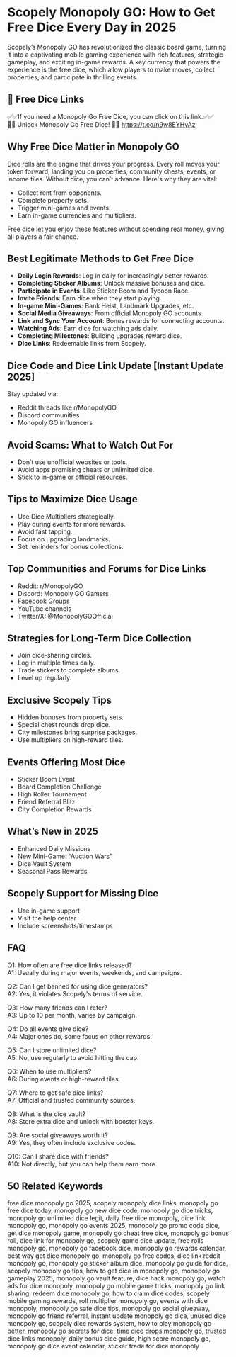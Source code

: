 
# Scopely Monopoly GO: How to Get Free Dice Every Day in 2025

Scopely’s Monopoly GO has revolutionized the classic board game, turning it into a captivating mobile gaming experience with rich features, strategic gameplay, and exciting in-game rewards. A key currency that powers the experience is the free dice, which allow players to make moves, collect properties, and participate in thrilling events.

## 🎲 Free Dice Links

✅✅If you need a Monopoly Go Free Dice, you can click on this link.✅✅  
🎲🎲 Unlock Monopoly Go Free Dice! 🎲🎲 https://t.co/n9w8EYHvAz  

## Why Free Dice Matter in Monopoly GO

Dice rolls are the engine that drives your progress. Every roll moves your token forward, landing you on properties, community chests, events, or income tiles. Without dice, you can’t advance. Here's why they are vital:

- Collect rent from opponents.
- Complete property sets.
- Trigger mini-games and events.
- Earn in-game currencies and multipliers.

Free dice let you enjoy these features without spending real money, giving all players a fair chance.

## Best Legitimate Methods to Get Free Dice

- **Daily Login Rewards**: Log in daily for increasingly better rewards.
- **Completing Sticker Albums**: Unlock massive bonuses and dice.
- **Participate in Events**: Like Sticker Boom and Tycoon Race.
- **Invite Friends**: Earn dice when they start playing.
- **In-game Mini-Games**: Bank Heist, Landmark Upgrades, etc.
- **Social Media Giveaways**: From official Monopoly GO accounts.
- **Link and Sync Your Account**: Bonus rewards for connecting accounts.
- **Watching Ads**: Earn dice for watching ads daily.
- **Completing Milestones**: Building upgrades reward dice.
- **Dice Links**: Redeemable links from Scopely.

## Dice Code and Dice Link Update [Instant Update 2025]

Stay updated via:

- Reddit threads like r/MonopolyGO
- Discord communities
- Monopoly GO influencers

## Avoid Scams: What to Watch Out For

- Don’t use unofficial websites or tools.
- Avoid apps promising cheats or unlimited dice.
- Stick to in-game or official resources.

## Tips to Maximize Dice Usage

- Use Dice Multipliers strategically.
- Play during events for more rewards.
- Avoid fast tapping.
- Focus on upgrading landmarks.
- Set reminders for bonus collections.

## Top Communities and Forums for Dice Links

- Reddit: r/MonopolyGO
- Discord: Monopoly GO Gamers
- Facebook Groups
- YouTube channels
- Twitter/X: @MonopolyGOOfficial

## Strategies for Long-Term Dice Collection

- Join dice-sharing circles.
- Log in multiple times daily.
- Trade stickers to complete albums.
- Level up regularly.

## Exclusive Scopely Tips

- Hidden bonuses from property sets.
- Special chest rounds drop dice.
- City milestones bring surprise packages.
- Use multipliers on high-reward tiles.

## Events Offering Most Dice

- Sticker Boom Event
- Board Completion Challenge
- High Roller Tournament
- Friend Referral Blitz
- City Completion Rewards

## What’s New in 2025

- Enhanced Daily Missions
- New Mini-Game: “Auction Wars”
- Dice Vault System
- Seasonal Pass Rewards

## Scopely Support for Missing Dice

- Use in-game support
- Visit the help center
- Include screenshots/timestamps

## FAQ

Q1: How often are free dice links released?  
A1: Usually during major events, weekends, and campaigns.

Q2: Can I get banned for using dice generators?  
A2: Yes, it violates Scopely's terms of service.

Q3: How many friends can I refer?  
A3: Up to 10 per month, varies by campaign.

Q4: Do all events give dice?  
A4: Major ones do, some focus on other rewards.

Q5: Can I store unlimited dice?  
A5: No, use regularly to avoid hitting the cap.

Q6: When to use multipliers?  
A6: During events or high-reward tiles.

Q7: Where to get safe dice links?  
A7: Official and trusted community sources.

Q8: What is the dice vault?  
A8: Store extra dice and unlock with booster keys.

Q9: Are social giveaways worth it?  
A9: Yes, they often include exclusive codes.

Q10: Can I share dice with friends?  
A10: Not directly, but you can help them earn more.

## 50 Related Keywords

free dice monopoly go 2025, scopely monopoly dice links, monopoly go free dice today, monopoly go new dice code, monopoly go dice tricks, monopoly go unlimited dice legit, daily free dice monopoly, dice link monopoly go, monopoly go events 2025, monopoly go promo code dice, get dice monopoly game, monopoly go cheat free dice, monopoly go bonus roll, dice link for monopoly go, scopely game dice update, free rolls monopoly go, monopoly go facebook dice, monopoly go rewards calendar, best way get dice monopoly go, monopoly go free codes, dice link reddit monopoly go, monopoly go sticker album dice, monopoly go guide for dice, scopely monopoly go tips, how to get dice in monopoly go, monopoly go gameplay 2025, monopoly go vault feature, dice hack monopoly go, watch ads for dice monopoly, monopoly go mobile game tricks, monopoly go link sharing, redeem dice monopoly go, how to claim dice codes, scopely mobile gaming rewards, roll multiplier monopoly go, events with dice monopoly, monopoly go safe dice tips, monopoly go social giveaway, monopoly go friend referral, instant update monopoly go dice, unused dice monopoly go, scopely dice rewards system, how to play monopoly go better, monopoly go secrets for dice, time dice drops monopoly go, trusted dice links monopoly, daily bonus dice guide, high score monopoly go, monopoly go dice event calendar, sticker trade for dice monopoly
